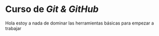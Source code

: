 # Curso de _Git & GitHub_

Hola estoy a nada de dominar las herramientas básicas para empezar a trabajar
